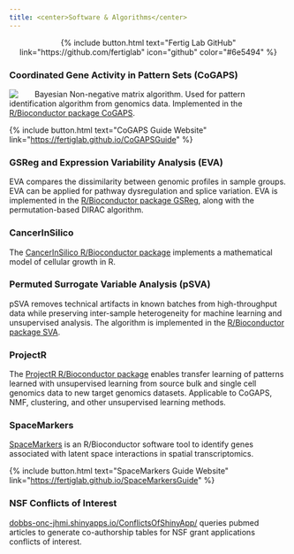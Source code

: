 ```yaml
---
title: <center>Software & Algorithms</center>
---
```


<p><center>{% include button.html text="Fertig Lab GitHub" link="https://github.com/fertiglab" icon="github" color="#6e5494" %}</center></p>

### Coordinated Gene Activity in Pattern Sets (CoGAPS)

<img src="/fertiglab/images/cogaps-software-logo.png" align="left" style="margin: 0px 30px 0px 0px;"/>
Bayesian Non-negative matrix algorithm. Used for pattern identification algorithm from genomics data. Implemented in the <a href="https://www.bioconductor.org/packages/release/bioc/html/CoGAPS.html" target="_blank">R/Bioconductor package CoGAPS</a>.

{% include button.html text="CoGAPS Guide Website" link="https://fertiglab.github.io/CoGAPSGuide" %}

### GSReg and Expression Variability Analysis (EVA)

EVA compares the dissimilarity between genomic profiles in sample groups. EVA can be applied for pathway dysregulation and splice variation. EVA is implemented in the <a href="https://www.bioconductor.org/packages/release/bioc/html/GSReg.html" target="_blank">R/Bioconductor package GSReg</a>, along with the permutation-based DIRAC algorithm.

### CancerInSilico

The <a href="https://bioconductor.org/packages/release/bioc/html/CancerInSilico.html" target="_blank">CancerInSilico R/Bioconductor package</a> implements a mathematical model of cellular growth in R.

### Permuted Surrogate Variable Analysis (pSVA)

pSVA removes technical artifacts in known batches from high-throughput data while preserving inter-sample heterogeneity for machine learning and unsupervised analysis. The algorithm is implemented in the <a href="https://bioconductor.org/packages/release/bioc/html/sva.html" target="_blank">R/Bioconductor package SVA</a>. 

### ProjectR

The <a href="https://www.bioconductor.org/packages/devel/bioc/html/projectR.html" target="_blank">ProjectR R/Bioconductor package</a> enables transfer learning of patterns learned with unsupervised learning from source bulk and single cell genomics data to new target genomics datasets. Applicable to CoGAPS, NMF, clustering, and other unsupervised learning methods.

### SpaceMarkers

<a href="https://www.biorxiv.org/content/10.1101/2022.06.02.490672v1" target="_blank">SpaceMarkers</a> is an R/Bioconductor software tool to identify genes associated with latent space interactions in spatial transcriptomics.

{% include button.html text="SpaceMarkers Guide Website" link="https://fertiglab.github.io/SpaceMarkersGuide" %}

### NSF Conflicts of Interest

<a href="https://dobbs-onc-jhmi.shinyapps.io/ConflictsOfShinyApp/" target="_blank">dobbs-onc-jhmi.shinyapps.io/ConflictsOfShinyApp/</a> queries pubmed articles to generate co-authorship tables for NSF grant applications conflicts of interest.
